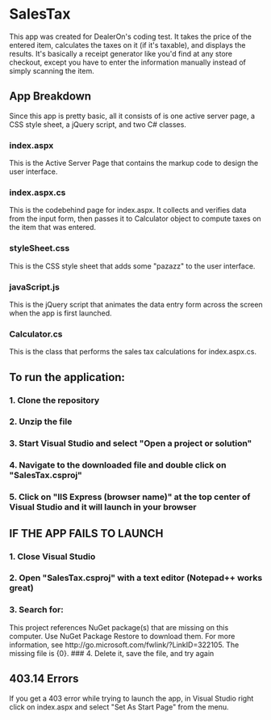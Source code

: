 # SalesTax
This app was created for DealerOn's coding test. It takes the price of the entered item, calculates the taxes on it (if it's taxable), and displays the results. It's basically a receipt generator like you'd find at any store checkout, except you have to enter the information manually instead of simply scanning the item. 

## App Breakdown
Since this app is pretty basic, all it consists of is one active server page, a CSS style sheet, a jQuery script, and two C# classes.

### index.aspx
This is the Active Server Page that contains the markup code to design the user interface.

### index.aspx.cs
This is the codebehind page for index.aspx. It collects and verifies data from the input form, then passes it to Calculator object to compute taxes on the item that was entered.

### styleSheet.css
This is the CSS style sheet that adds some "pazazz" to the user interface.

### javaScript.js
This is the jQuery script that animates the data entry form across the screen when the app is first launched.

### Calculator.cs
This is the class that performs the sales tax calculations for index.aspx.cs.

## To run the application:
### 1. Clone the repository
### 2. Unzip the file
### 3. Start Visual Studio and select "Open a project or solution"
### 4. Navigate to the downloaded file and double click on "SalesTax.csproj"
### 5. Click on "IIS Express (browser name)" at the top center of Visual Studio and it will launch in your browser

## IF THE APP FAILS TO LAUNCH
### 1. Close Visual Studio
### 2. Open "SalesTax.csproj" with a text editor (Notepad++ works great)
### 3. Search for:
<Target Name="EnsureNuGetPackageBuildImports" BeforeTargets="PrepareForBuild">
    <PropertyGroup>
      <ErrorText>This project references NuGet package(s) that are missing on this computer. Use NuGet Package Restore to download them. For more information, see http://go.microsoft.com/fwlink/?LinkID=322105. The missing file is {0}.</ErrorText>
    </PropertyGroup>
    <Error Condition="!Exists('..\packages\Microsoft.CodeDom.Providers.DotNetCompilerPlatform.2.0.0\build\net46\Microsoft.CodeDom.Providers.DotNetCompilerPlatform.props')" Text="$([System.String]::Format('$(ErrorText)', '..\packages\Microsoft.CodeDom.Providers.DotNetCompilerPlatform.2.0.0\build\net46\Microsoft.CodeDom.Providers.DotNetCompilerPlatform.props'))" />
</Target>
### 4. Delete it, save the file, and try again

## 403.14 Errors
If you get a 403 error while trying to launch the app, in Visual Studio right click on index.aspx and select "Set As Start Page" from the menu.
